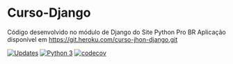 # Curso-Django
Código desenvolvido no módulo de Django do Site Python Pro BR
Aplicação disponível em https://git.heroku.com/curso-jhon-django.git

[![Updates](https://pyup.io/repos/github/JonathansManoel/Curso-Django/shield.svg)](https://pyup.io/repos/github/JonathansManoel/Curso-Django/)
[![Python 3](https://pyup.io/repos/github/JonathansManoel/Curso-Django/python-3-shield.svg)](https://pyup.io/repos/github/JonathansManoel/Curso-Django/)
[![codecov](https://codecov.io/gh/JonathansManoel/Curso-Django/branch/main/graph/badge.svg?token=HD8GCOMS0Q)](https://codecov.io/gh/JonathansManoel/Curso-Django)